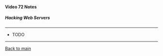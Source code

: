 #### Video 72 Notes

##### Hacking Web Servers

---

- TODO

---

[Back to main](https://github.com/rot0xd/CBTNuggets/blob/master/CEHv9/README.md)

